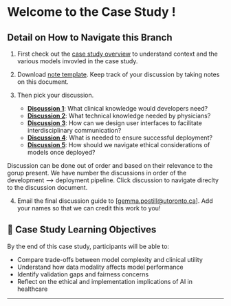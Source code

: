 # Welcome to the Case Study ! 

## Detail on How to Navigate this Branch

1. First check out the [case study overview](https://github.com/gpostill/AIME25-AI-Workshop/blob/Case-Study/Case%20Study%20Overview.md) to understand context and the various models invovled in the case study.  


2. Download [note template](). Keep track of your discussion by taking notes on this document. 

3. Then pick your discussion. 
    - **[Discussion 1](https://github.com/gpostill/AIME25-AI-Workshop/blob/Case-Study/Discussion1.pptx)**: What clinical knowledge would developers need? 
    - **[Discussion 2](https://github.com/gpostill/AIME25-AI-Workshop/blob/Case-Study/Discussion2.pptx)**: What technical knowledge needed by physicians?
    - **[Discussion 3](https://github.com/gpostill/AIME25-AI-Workshop/blob/Case-Study/Discussion3.pptx)**: How can we design user interfaces to facilitate interdisciplinary communication?
    - **[Discussion 4](https://github.com/gpostill/AIME25-AI-Workshop/blob/Case-Study/Discussion4.pptx)**: What is needed to ensure successful deployment?
    - **[Discussion 5](https://github.com/gpostill/AIME25-AI-Workshop/blob/Case-Study/Discussion5.pptx)**: How should we navigate ethical considerations of models once deployed?  

Discussion can be done out of order and based on their relevance to the gorup present. We have number the discussions in order of the development --> deployment pipeline. Click discussion to navigate direclty to the discussion document. 

4. Email the final discussion guide to [gemma.postill@utoronto.ca]. Add your names so that we can credit this work to you!  



## 🎯 Case Study Learning Objectives

By the end of this case study, participants will be able to:
- Compare trade-offs between model complexity and clinical utility
- Understand how data modality affects model performance
- Identify validation gaps and fairness concerns
- Reflect on the ethical and implementation implications of AI in healthcare

---
